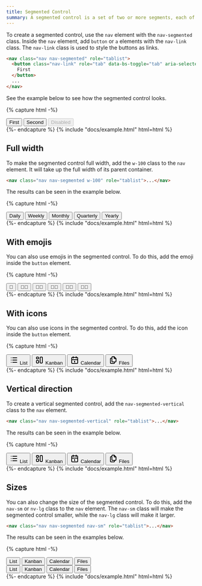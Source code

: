 ```yaml
---
title: Segmented Control
summary: A segmented control is a set of two or more segments, each of which functions as a mutually exclusive button. A segmented control is used to display a set of mutually exclusive options.
---
```


To create a segmented control, use the `nav` element with the `nav-segmented` class. Inside the `nav` element, add `button` or `a` elements with the `nav-link` class. The `nav-link` class is used to style the buttons as links. 

```html
<nav class="nav nav-segmented" role="tablist">
  <button class="nav-link" role="tab" data-bs-toggle="tab" aria-selected="true" aria-current="page">
    First
  </button>
  ...
</nav>
```

See the example below to see how the segmented control looks.

{% capture html -%}
<nav class="nav nav-segmented" role="tablist">
  <button
    class="nav-link active"
    role="tab"
    data-bs-toggle="tab"
    aria-selected="true"
    aria-current="page"
  >
    First
  </button>
  <button class="nav-link" role="tab" data-bs-toggle="tab" aria-selected="false" tabindex="-1">
    Second
  </button>
  <button
    class="nav-link"
    disabled
    role="tab"
    data-bs-toggle="tab"
    aria-selected="false"
    tabindex="-1"
  >
    Disabled
  </button>
</nav>
{%- endcapture %}
{% include "docs/example.html" html=html %}

## Full width

To make the segmented control full width, add the `w-100` class to the `nav` element. It will take up the full width of its parent container.

```html
<nav class="nav nav-segmented w-100" role="tablist">...</nav>
```

The results can be seen in the example below.

{% capture html -%}
<nav class="nav nav-segmented w-100" role="tablist">
  <button
    class="nav-link active"
    role="tab"
    data-bs-toggle="tab"
    aria-selected="true"
    aria-current="page"
  >
    Daily
  </button>
  <button class="nav-link" role="tab" data-bs-toggle="tab" aria-selected="false" tabindex="-1">
    Weekly
  </button>
  <button class="nav-link" role="tab" data-bs-toggle="tab" aria-selected="false" tabindex="-1">
    Monthly
  </button>
  <button class="nav-link" role="tab" data-bs-toggle="tab" aria-selected="false" tabindex="-1">
    Quarterly
  </button>
  <button class="nav-link" role="tab" data-bs-toggle="tab" aria-selected="false" tabindex="-1">
    Yearly
  </button>
</nav>
{%- endcapture %}
{% include "docs/example.html" html=html %}

## With emojis

You can also use emojis in the segmented control. To do this, add the emoji inside the `button` element.

{% capture html -%}
<nav class="nav nav-segmented nav-1" role="tablist">
  <button
    class="nav-link active"
    role="tab"
    data-bs-toggle="tab"
    aria-selected="true"
    aria-current="page"
  >
    👦
  </button>
  <button class="nav-link" role="tab" data-bs-toggle="tab" aria-selected="false" tabindex="-1">
    👦🏿
  </button>
  <button class="nav-link" role="tab" data-bs-toggle="tab" aria-selected="false" tabindex="-1">
    👦🏾
  </button>
  <button class="nav-link" role="tab" data-bs-toggle="tab" aria-selected="false" tabindex="-1">
    👦🏽
  </button>
  <button class="nav-link" role="tab" data-bs-toggle="tab" aria-selected="false" tabindex="-1">
    👦🏼
  </button>
  <button class="nav-link" role="tab" data-bs-toggle="tab" aria-selected="false" tabindex="-1">
    👦🏻
  </button>
</nav>
{%- endcapture %}
{% include "docs/example.html" html=html %}

## With icons

You can also use icons in the segmented control. To do this, add the icon inside the `button` element.


{% capture html -%}
<nav class="nav nav-segmented" role="tablist">
  <button
    class="nav-link active"
    role="tab"
    data-bs-toggle="tab"
    aria-selected="true"
    aria-current="page"
  >
    <!-- Download SVG icon from http://tabler.io/icons/icon/list -->
    <svg
      xmlns="http://www.w3.org/2000/svg"
      width="24"
      height="24"
      viewBox="0 0 24 24"
      fill="none"
      stroke="currentColor"
      stroke-width="2"
      stroke-linecap="round"
      stroke-linejoin="round"
      class="icon nav-link-icon icon-2"
    >
      <path d="M9 6l11 0"></path>
      <path d="M9 12l11 0"></path>
      <path d="M9 18l11 0"></path>
      <path d="M5 6l0 .01"></path>
      <path d="M5 12l0 .01"></path>
      <path d="M5 18l0 .01"></path>
    </svg>
    List
  </button>
  <button class="nav-link" role="tab" data-bs-toggle="tab" aria-selected="false" tabindex="-1">
    <!-- Download SVG icon from http://tabler.io/icons/icon/layout -->
    <svg
      xmlns="http://www.w3.org/2000/svg"
      width="24"
      height="24"
      viewBox="0 0 24 24"
      fill="none"
      stroke="currentColor"
      stroke-width="2"
      stroke-linecap="round"
      stroke-linejoin="round"
      class="icon nav-link-icon icon-2"
    >
      <path d="M4 4m0 2a2 2 0 0 1 2 -2h2a2 2 0 0 1 2 2v1a2 2 0 0 1 -2 2h-2a2 2 0 0 1 -2 -2z"></path>
      <path
        d="M4 13m0 2a2 2 0 0 1 2 -2h2a2 2 0 0 1 2 2v3a2 2 0 0 1 -2 2h-2a2 2 0 0 1 -2 -2z"
      ></path>
      <path
        d="M14 4m0 2a2 2 0 0 1 2 -2h2a2 2 0 0 1 2 2v12a2 2 0 0 1 -2 2h-2a2 2 0 0 1 -2 -2z"
      ></path>
    </svg>
    Kanban
  </button>
  <button class="nav-link" role="tab" data-bs-toggle="tab" aria-selected="false" tabindex="-1">
    <!-- Download SVG icon from http://tabler.io/icons/icon/calendar -->
    <svg
      xmlns="http://www.w3.org/2000/svg"
      width="24"
      height="24"
      viewBox="0 0 24 24"
      fill="none"
      stroke="currentColor"
      stroke-width="2"
      stroke-linecap="round"
      stroke-linejoin="round"
      class="icon nav-link-icon icon-2"
    >
      <path
        d="M4 7a2 2 0 0 1 2 -2h12a2 2 0 0 1 2 2v12a2 2 0 0 1 -2 2h-12a2 2 0 0 1 -2 -2v-12z"
      ></path>
      <path d="M16 3v4"></path>
      <path d="M8 3v4"></path>
      <path d="M4 11h16"></path>
      <path d="M11 15h1"></path>
      <path d="M12 15v3"></path>
    </svg>
    Calendar
  </button>
  <button class="nav-link" role="tab" data-bs-toggle="tab" aria-selected="false" tabindex="-1">
    <!-- Download SVG icon from http://tabler.io/icons/icon/files -->
    <svg
      xmlns="http://www.w3.org/2000/svg"
      width="24"
      height="24"
      viewBox="0 0 24 24"
      fill="none"
      stroke="currentColor"
      stroke-width="2"
      stroke-linecap="round"
      stroke-linejoin="round"
      class="icon nav-link-icon icon-2"
    >
      <path d="M15 3v4a1 1 0 0 0 1 1h4"></path>
      <path d="M18 17h-7a2 2 0 0 1 -2 -2v-10a2 2 0 0 1 2 -2h4l5 5v7a2 2 0 0 1 -2 2z"></path>
      <path d="M16 17v2a2 2 0 0 1 -2 2h-7a2 2 0 0 1 -2 -2v-10a2 2 0 0 1 2 -2h2"></path>
    </svg>
    Files
  </button>
</nav>
{%- endcapture %}
{% include "docs/example.html" html=html %}

## Vertical direction

To create a vertical segmented control, add the `nav-segmented-vertical` class to the `nav` element.

```html
<nav class="nav nav-segmented-vertical" role="tablist">...</nav>
```

The results can be seen in the example below.

{% capture html -%}
<nav class="nav nav-segmented nav-segmented-vertical" role="tablist">
  <button
    class="nav-link active"
    role="tab"
    data-bs-toggle="tab"
    aria-selected="true"
    aria-current="page"
  >
    <!-- Download SVG icon from http://tabler.io/icons/icon/list -->
    <svg
      xmlns="http://www.w3.org/2000/svg"
      width="24"
      height="24"
      viewBox="0 0 24 24"
      fill="none"
      stroke="currentColor"
      stroke-width="2"
      stroke-linecap="round"
      stroke-linejoin="round"
      class="icon nav-link-icon icon-2"
    >
      <path d="M9 6l11 0"></path>
      <path d="M9 12l11 0"></path>
      <path d="M9 18l11 0"></path>
      <path d="M5 6l0 .01"></path>
      <path d="M5 12l0 .01"></path>
      <path d="M5 18l0 .01"></path>
    </svg>
    List
  </button>
  <button class="nav-link" role="tab" data-bs-toggle="tab" aria-selected="false" tabindex="-1">
    <!-- Download SVG icon from http://tabler.io/icons/icon/layout -->
    <svg
      xmlns="http://www.w3.org/2000/svg"
      width="24"
      height="24"
      viewBox="0 0 24 24"
      fill="none"
      stroke="currentColor"
      stroke-width="2"
      stroke-linecap="round"
      stroke-linejoin="round"
      class="icon nav-link-icon icon-2"
    >
      <path d="M4 4m0 2a2 2 0 0 1 2 -2h2a2 2 0 0 1 2 2v1a2 2 0 0 1 -2 2h-2a2 2 0 0 1 -2 -2z"></path>
      <path
        d="M4 13m0 2a2 2 0 0 1 2 -2h2a2 2 0 0 1 2 2v3a2 2 0 0 1 -2 2h-2a2 2 0 0 1 -2 -2z"
      ></path>
      <path
        d="M14 4m0 2a2 2 0 0 1 2 -2h2a2 2 0 0 1 2 2v12a2 2 0 0 1 -2 2h-2a2 2 0 0 1 -2 -2z"
      ></path>
    </svg>
    Kanban
  </button>
  <button class="nav-link" role="tab" data-bs-toggle="tab" aria-selected="false" tabindex="-1">
    <!-- Download SVG icon from http://tabler.io/icons/icon/calendar -->
    <svg
      xmlns="http://www.w3.org/2000/svg"
      width="24"
      height="24"
      viewBox="0 0 24 24"
      fill="none"
      stroke="currentColor"
      stroke-width="2"
      stroke-linecap="round"
      stroke-linejoin="round"
      class="icon nav-link-icon icon-2"
    >
      <path
        d="M4 7a2 2 0 0 1 2 -2h12a2 2 0 0 1 2 2v12a2 2 0 0 1 -2 2h-12a2 2 0 0 1 -2 -2v-12z"
      ></path>
      <path d="M16 3v4"></path>
      <path d="M8 3v4"></path>
      <path d="M4 11h16"></path>
      <path d="M11 15h1"></path>
      <path d="M12 15v3"></path>
    </svg>
    Calendar
  </button>
  <button class="nav-link" role="tab" data-bs-toggle="tab" aria-selected="false" tabindex="-1">
    <!-- Download SVG icon from http://tabler.io/icons/icon/files -->
    <svg
      xmlns="http://www.w3.org/2000/svg"
      width="24"
      height="24"
      viewBox="0 0 24 24"
      fill="none"
      stroke="currentColor"
      stroke-width="2"
      stroke-linecap="round"
      stroke-linejoin="round"
      class="icon nav-link-icon icon-2"
    >
      <path d="M15 3v4a1 1 0 0 0 1 1h4"></path>
      <path d="M18 17h-7a2 2 0 0 1 -2 -2v-10a2 2 0 0 1 2 -2h4l5 5v7a2 2 0 0 1 -2 2z"></path>
      <path d="M16 17v2a2 2 0 0 1 -2 2h-7a2 2 0 0 1 -2 -2v-10a2 2 0 0 1 2 -2h2"></path>
    </svg>
    Files
  </button>
</nav>
{%- endcapture %}
{% include "docs/example.html" html=html %}

## Sizes 

You can also change the size of the segmented control. To do this, add the `nav-sm` or `nv-lg` class to the `nav` element. The `nav-sm` class will make the segmented control smaller, while the `nav-lg` class will make it larger.

```html
<nav class="nav nav-segmented nav-sm" role="tablist">...</nav>
```

The results can be seen in the examples below.

{% capture html -%}
<nav class="nav nav-segmented nav-sm" role="tablist">
  <button
    class="nav-link active"
    role="tab"
    data-bs-toggle="tab"
    aria-selected="true"
    aria-current="page"
  >
    List
  </button>
  <button class="nav-link" role="tab" data-bs-toggle="tab" aria-selected="false" tabindex="-1">
    Kanban
  </button>
  <button
    class="nav-link disabled"
    role="tab"
    data-bs-toggle="tab"
    aria-selected="false"
    aria-disabled="true"
    tabindex="-1"
  >
    Calendar
  </button>
  <button class="nav-link" role="tab" data-bs-toggle="tab" aria-selected="false" tabindex="-1">
    Files
  </button>
</nav>
<nav class="nav nav-segmented nav-lg" role="tablist">
  <button
    class="nav-link active"
    role="tab"
    data-bs-toggle="tab"
    aria-selected="true"
    aria-current="page"
  >
    List
  </button>
  <button class="nav-link" role="tab" data-bs-toggle="tab" aria-selected="false" tabindex="-1">
    Kanban
  </button>
  <button
    class="nav-link disabled"
    role="tab"
    data-bs-toggle="tab"
    aria-selected="false"
    aria-disabled="true"
    tabindex="-1"
  >
    Calendar
  </button>
  <button class="nav-link" role="tab" data-bs-toggle="tab" aria-selected="false" tabindex="-1">
    Files
  </button>
</nav>
{%- endcapture %}
{% include "docs/example.html" html=html %}